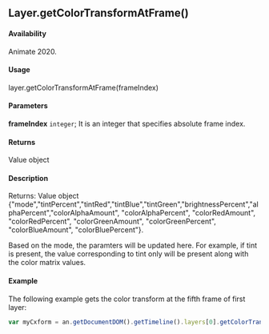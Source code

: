 ## Layer.getColorTransformAtFrame()

#### Availability

Animate 2020.

#### Usage

layer.getColorTransformAtFrame(frameIndex)  

#### Parameters

**frameIndex** `integer`; It is an integer that specifies absolute frame index.

#### Returns

Value object

#### Description

Returns: Value object {"mode","tintPercent","tintRed","tintBlue","tintGreen","brightnessPercent","alphaPercent","colorAlphaAmount", "colorAlphaPercent", "colorRedAmount", "colorRedPercent", "colorGreenAmount", "colorGreenPercent", "colorBlueAmount", "colorBluePercent"}.

Based on the mode, the paramters will be updated here. For example, if tint is present, the value corresponding to tint only will be present along with the color matrix values.

#### Example

The following example gets the color transform at the fifth frame of first layer:

```javascript
var myCxform = an.getDocumentDOM().getTimeline().layers[0].getColorTransformAtFrame(4);
```
